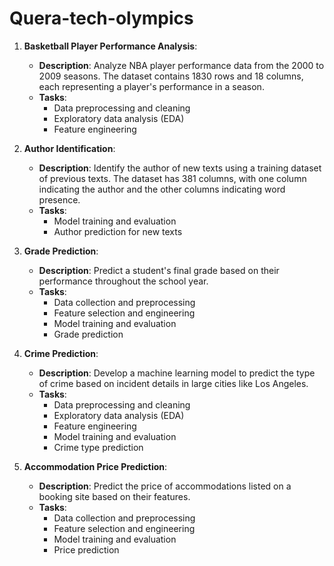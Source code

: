 # Quera-tech-olympics

1. **Basketball Player Performance Analysis**:
   - **Description**: Analyze NBA player performance data from the 2000 to 2009 seasons. The dataset contains 1830 rows and 18 columns, each representing a player's performance in a season.
   - **Tasks**:
     - Data preprocessing and cleaning
     - Exploratory data analysis (EDA)
     - Feature engineering

2. **Author Identification**:
   - **Description**: Identify the author of new texts using a training dataset of previous texts. The dataset has 381 columns, with one column indicating the author and the other columns indicating word presence.
   - **Tasks**:
     - Model training and evaluation
     - Author prediction for new texts

3. **Grade Prediction**:
   - **Description**: Predict a student's final grade based on their performance throughout the school year.
   - **Tasks**:
     - Data collection and preprocessing
     - Feature selection and engineering
     - Model training and evaluation
     - Grade prediction

4. **Crime Prediction**:
   - **Description**: Develop a machine learning model to predict the type of crime based on incident details in large cities like Los Angeles.
   - **Tasks**:
     - Data preprocessing and cleaning
     - Exploratory data analysis (EDA)
     - Feature engineering
     - Model training and evaluation
     - Crime type prediction

5. **Accommodation Price Prediction**:
   - **Description**: Predict the price of accommodations listed on a booking site based on their features.
   - **Tasks**:
     - Data collection and preprocessing
     - Feature selection and engineering
     - Model training and evaluation
     - Price prediction
